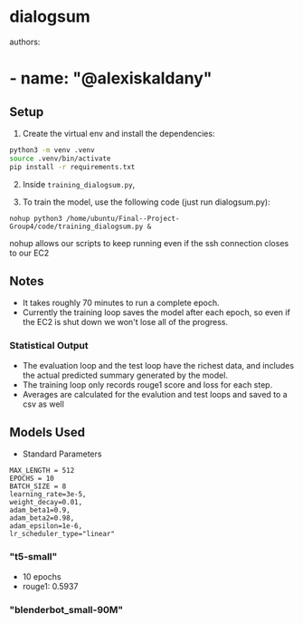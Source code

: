 # dialogsum

authors:
#  - name: "@alexiskaldany"


## Setup

1. Create the virtual env and install the dependencies:
``` bash
python3 -m venv .venv
source .venv/bin/activate
pip install -r requirements.txt
```

2. Inside `training_dialogsum.py`,

3. To train the model, use the following code (just run dialogsum.py):

```
nohup python3 /home/ubuntu/Final--Project-Group4/code/training_dialogsum.py &
```

nohup allows our scripts to keep running even if the ssh connection closes to our EC2

## Notes

- It takes roughly 70 minutes to run a complete epoch. 
- Currently the training loop saves the model after each epoch, so even if the EC2 is shut down we won't lose all of the progress.

### Statistical Output

- The evaluation loop and the test loop have the richest data, and includes the actual predicted summary generated by the model.
- The training loop only records rouge1 score and loss for each step.
- Averages are calculated for the evalution and test loops and saved to a csv as well 


## Models Used

- Standard Parameters
```
MAX_LENGTH = 512
EPOCHS = 10
BATCH_SIZE = 8
learning_rate=3e-5,
weight_decay=0.01,
adam_beta1=0.9,
adam_beta2=0.98,
adam_epsilon=1e-6,
lr_scheduler_type="linear"
```


### "t5-small"


- 10 epochs
- rouge1: 0.5937

### "blenderbot_small-90M"

